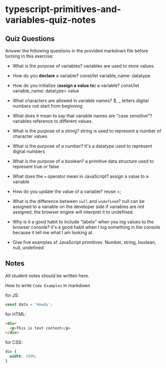 # typescript-primitives-and-variables-quiz-notes

## Quiz Questions

Answer the following questions in the provided markdown file before turning in this exercise:

- What is the purpose of variables?
  variables are used to store values.

- How do you **declare** a variable?
  const/let variable_name: datatype

- How do you initialize (**assign a value to**) a variable?
  const/let variable_name: datatype= value
- What characters are allowed in variable names?
  $, \_
  letters
  digital numbers not start from beginning

- What does it mean to say that variable names are "case sensitive"?
  variables reference to different values.

- What is the purpose of a string?
  string is used to represent a number of character values

- What is the purpose of a number?
  It's a datatype used to represent digital numbers

- What is the purpose of a boolean?
  a primitive data structure used to represent true or false

- What does the `=` operator mean in JavaScript?
  assign a value to a variable

- How do you update the value of a variable?
  reuse =;

- What is the difference between `null` and `undefined`?
  null can be assigned to a variable on the developer side
  if variables are not assigned, the browser engine will interpret it to undefined.

- Why is it a good habit to include "labels" when you log values to the browser console?
  it's a good habit when I log something in the console because it tell me what I am looking at.

- Give five examples of JavaScript primitives.
  Number, string, boolean, null, undefined

## Notes

All student notes should be written here.

How to write `Code Examples` in markdown

for JS:

```javascript
const data = 'Howdy';
```

for HTML:

```html
<div>
  <p>This is text content</p>
</div>
```

for CSS:

```css
div {
  width: 100%;
}
```
